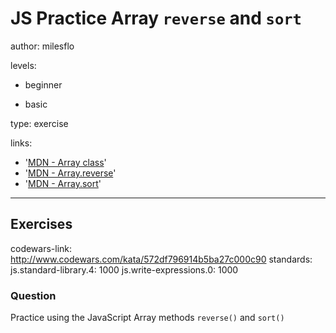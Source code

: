 # JS Practice Array `reverse` and `sort`
author: milesflo

levels:

  - beginner

  - basic

type: exercise

links:

  - '[MDN - Array class](https://developer.mozilla.org/en-US/docs/Web/JavaScript/Reference/Global_Objects/Array)'
  - '[MDN - Array.reverse](https://developer.mozilla.org/en-US/docs/Web/JavaScript/Reference/Global_Objects/Array/reverse)'
  - '[MDN - Array.sort](https://developer.mozilla.org/en-US/docs/Web/JavaScript/Reference/Global_Objects/Array/sort)'

---
## Exercises
codewars-link: http://www.codewars.com/kata/572df796914b5ba27c000c90
standards:
  js.standard-library.4: 1000
  js.write-expressions.0: 1000
### Question
Practice using the JavaScript Array methods `reverse()` and `sort()`
